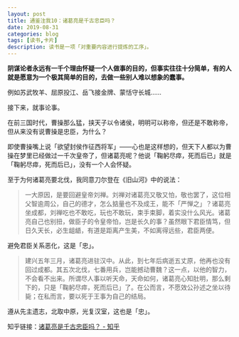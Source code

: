 ```yaml
---
layout: post
title: 通鉴注我10：诸葛亮是千古忠臣吗？
date: 2019-08-31
categories: blog
tags: [读书,卡片]
description: 读书是一项「对重要内容进行提炼的工序」。
---
```



**阴谋论者永远有一千个理由怀疑一个人做事的目的，但事实往往十分简单，有的人就是愿意为一个极其简单的目的，去做一些别人难以想象的蠢事。**

例如苏武牧羊、屈原投江、岳飞接金牌、蒙恬守长城……

接下来，就事论事。

在前三国时代，曹操那么猛，挟天子以令诸侯，明明可以称帝，但还是不敢称帝，但从来没有说曹操是忠臣，为什么？

即使曹操嘴上说「欲望封侯作征西将军」——心也是这样想的，但天下人都以为曹操在梦里已经做过一千次皇帝了，但诸葛亮呢？他说「鞠躬尽瘁，死而后已」就是「鞠躬尽瘁，死而后已」，没有一个人会怀疑。

至于为何诸葛亮要北伐，我同意刀尔登在《旧山河》中的说法：

> 一大原因，是要回避皇帝刘禅。刘禅对诸葛亮又敬又怕，敬也罢了，这位相父智逾周公，自己的德才，怎么掂量也不及成王，能不「严惮之」？诸葛亮坐成都，刘禅吃也不敢吃，玩也不敢玩，束手束脚，着实没什么风光。诸葛亮自己也别扭，做臣子的令皇帝怕，岂是长久的事？虽然眼下君臣情笃，但日久天长，必生龃龉，有道是距离产生美，不如离得远些，君臣两便。

避免君臣关系恶化，这是「忠」。

> 建兴五年三月，诸葛亮进驻汉中。从此，到七年后病逝五丈原，他再也没有回过成都。其五次北伐，七番用兵，岂能撼动曹魏？这一点，以他的智力，不会看不出来。所谓尽人事以听天命，天命如何，诸葛亮心知肚明，那么剩下的，只是「鞠躬尽瘁，死而后已」了。在公而言，不愿效公孙述之坐以待毙；在私而言，要以死于王事为自己的结局。

遵从先主遗志，北取中原，光复汉室，这也是「忠」。

知乎链接：[诸葛亮是千古忠臣吗？ - 知乎](https://www.zhihu.com/question/334529121/answer/808439199)